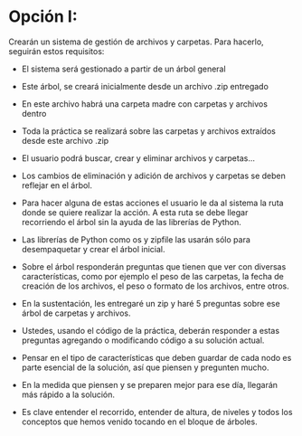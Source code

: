 # Opción I:

Crearán un sistema de gestión de archivos y carpetas. Para hacerlo, seguirán estos requisitos:
- El sistema será gestionado a partir de un árbol general

- Este árbol, se creará inicialmente desde un archivo .zip entregado

- En este archivo habrá una carpeta madre con carpetas y archivos dentro

- Toda la práctica se realizará sobre las carpetas y archivos extraídos desde este archivo .zip

- El usuario podrá buscar, crear y eliminar archivos y carpetas...

- Los cambios de eliminación y adición de archivos y carpetas se deben reflejar en el árbol.

- Para hacer alguna de estas acciones el usuario le da al sistema la ruta donde se quiere realizar la acción. A esta ruta se debe llegar recorriendo el árbol sin la ayuda de las librerías de Python.

- Las librerías de Python como os y zipfile las usarán sólo para desempaquetar y crear el árbol inicial.

- Sobre el árbol responderán preguntas que tienen que ver con diversas características, como por ejemplo el peso de las carpetas, la fecha de creación de los archivos, el peso o formato de los archivos, entre otros.

- En la sustentación, les entregaré un zip y haré 5 preguntas sobre ese árbol de carpetas y archivos. 

- Ustedes, usando el código de la práctica, deberán responder a estas preguntas agregando o modificando código a su solución actual.

- Pensar en el tipo de características que deben guardar de cada nodo es parte esencial de la solución, así que piensen y pregunten mucho.

- En la medida que piensen y se preparen mejor para ese día, llegarán más rápido a la solución.

- Es clave entender el recorrido, entender de altura, de niveles y todos los conceptos que hemos venido tocando en el bloque de árboles.